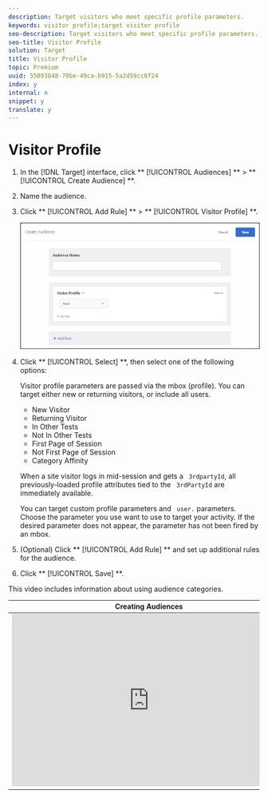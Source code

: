 ```yaml
---
description: Target visitors who meet specific profile parameters.
keywords: visitor profile;target visitor profile
seo-description: Target visitors who meet specific profile parameters.
seo-title: Visitor Profile
solution: Target
title: Visitor Profile
topic: Premium
uuid: 55093848-70be-49ca-b915-5a2d59cc8f24
index: y
internal: n
snippet: y
translate: y
---
```


# Visitor Profile


1. In the [!DNL  Target] interface, click ** [!UICONTROL  Audiences] ** > ** [!UICONTROL  Create Audience] **. 

1. Name the audience. 

1. Click ** [!UICONTROL  Add Rule] ** > ** [!UICONTROL  Visitor Profile] **. 

   ![](../../../assets/target_visitor_profile.png) 

1. Click ** [!UICONTROL  Select] **, then select one of the following options: 

   Visitor profile parameters are passed via the mbox (profile). You can target either new or returning visitors, or include all users. 


    * New Visitor
    * Returning Visitor
    * In Other Tests
    * Not In Other Tests
    * First Page of Session
    * Not First Page of Session
    * Category Affinity


   When a site visitor logs in mid-session and gets a ` 3rdpartyId`, all previously-loaded profile attributes tied to the ` 3rdPartyId` are immediately available. 

   You can target custom profile parameters and ` user.` parameters. Choose the parameter you use want to use to target your activity. If the desired parameter does not appear, the parameter has not been fired by an mbox. 

1. (Optional) Click ** [!UICONTROL  Add Rule] ** and set up additional rules for the audience. 

1. Click ** [!UICONTROL  Save] **. 



This video includes information about using audience categories. 

<table id="table_A3A70CC0C9F54131BB9F098B4DA8C9D6"> 
 <thead> 
  <tr> 
   <th class="entry" colspan="2"> Creating Audiences </th> 
   <th colname="col3" class="entry"> 9:58 </th> 
  </tr>
 </thead>
 <tbody> 
  <tr> 
   <td colspan="2"> 
    <div width="550" class="video-iframe"> 
     <iframe src="https://www.youtube.com/embed/wV9lVTSOxMk/" frameborder="0" webkitallowfullscreen="true" mozallowfullscreen="true" oallowfullscreen="true" msallowfullscreen="true" allowfullscreen="allowfullscreen" scrolling="no" width="550" height="345">https://www.youtube.com/embed/wV9lVTSOxMk/</iframe>
    </div> </td> 
   <td colname="col3"> <p> 
     <ul id="ul_FF4FEC7BC7A34461BAA54FBE18A8E63B"> 
      <li id="li_7D6D4CB2E771430F84D2B658F8611532">Create audiences </li> 
      <li id="li_8529CB01E80B4C89B74287882AE0DA9D">Define audience categories </li> 
     </ul> </p> </td> 
  </tr> 
 </tbody> 
</table>

